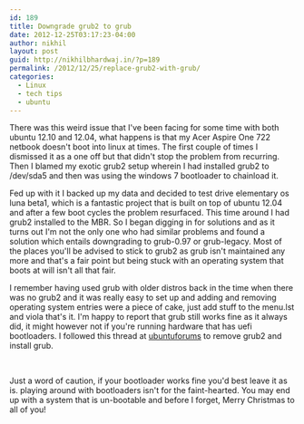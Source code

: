 ```yaml
---
id: 189
title: Downgrade grub2 to grub
date: 2012-12-25T03:17:23-04:00
author: nikhil
layout: post
guid: http://nikhilbhardwaj.in/?p=189
permalink: /2012/12/25/replace-grub2-with-grub/
categories:
  - Linux
  - tech tips
  - ubuntu
---
```

There was this weird issue that I've been facing for some time with both ubuntu 12.10 and 12.04, what happens is that my Acer Aspire One 722 netbook doesn't boot into linux at times. The first couple of times I dismissed it as a one off but that didn't stop the problem from recurring. Then I blamed my exotic grub2 setup wherein I had installed grub2 to /dev/sda5 and then was using the windows 7 bootloader to chainload it.
<!--more-->


Fed up with it I backed up my data and decided to test drive elementary os luna beta1, which is a fantastic project that is built on top of ubuntu 12.04 and after a few boot cycles the problem resurfaced. This time around I had grub2 installed to the MBR. So I began digging in for solutions and as it turns out I'm not the only one who had similar problems and found a solution which entails downgrading to grub-0.97 or grub-legacy. Most of the places you'll be advised to stick to grub2 as grub isn't maintained any more and that's a fair point but being stuck with an operating system that boots at will isn't all that fair.

I remember having used grub with older distros back in the time when there was no grub2 and it was really easy to set up and adding and removing operating system entries were a piece of cake, just add stuff to the menu.lst and viola that's it. I'm happy to report that grub still works fine as it always did, it might however not if you're running hardware that has uefi bootloaders. I followed this thread at [ubuntuforums](http://ubuntuforums.org/showthread.php?t=1298932 "Ubuntuforums") to remove grub2 and install grub.

&nbsp;

Just a word of caution, if your bootloader works fine you'd best leave it as is. playing around with bootloaders isn't for the faint-hearted. You may end up with a system that is un-bootable and before I forget, Merry Christmas to all of you!
